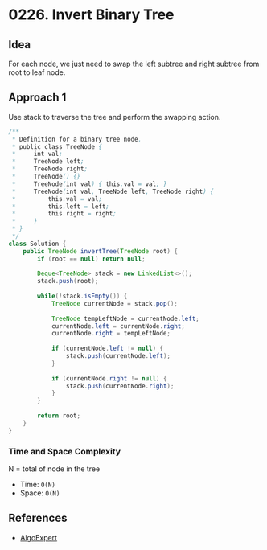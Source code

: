 # 0226. Invert Binary Tree

## Idea
For each node, we just need to swap the left subtree and right subtree from root to leaf node.

## Approach 1
Use stack to traverse the tree and perform the swapping action.

```Java
/**
 * Definition for a binary tree node.
 * public class TreeNode {
 *     int val;
 *     TreeNode left;
 *     TreeNode right;
 *     TreeNode() {}
 *     TreeNode(int val) { this.val = val; }
 *     TreeNode(int val, TreeNode left, TreeNode right) {
 *         this.val = val;
 *         this.left = left;
 *         this.right = right;
 *     }
 * }
 */
class Solution {
    public TreeNode invertTree(TreeNode root) {
        if (root == null) return null;
        
        Deque<TreeNode> stack = new LinkedList<>();
		stack.push(root);
		
		while(!stack.isEmpty()) {
			TreeNode currentNode = stack.pop();
			
			TreeNode tempLeftNode = currentNode.left;
			currentNode.left = currentNode.right;
			currentNode.right = tempLeftNode;
			
			if (currentNode.left != null) {
				stack.push(currentNode.left);
			}
			
			if (currentNode.right != null) {
				stack.push(currentNode.right);
			}
		}
        
        return root;
    }
}
```

### Time and Space Complexity

N = total of node in the tree
- Time: `O(N)`
- Space: `O(N)`

## References
- [AlgoExpert](https://www.algoexpert.io/questions/Invert%20Binary%20Tree)